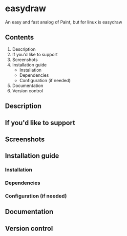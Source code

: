 # easydraw
An easy and fast analog of Paint, but for linux is easydraw

## Contents
1. Description
2. If you'd like to support
3. Screenshots
4. Installation guide
    - Installation
    - Dependencies
    - Configuration (if needed)
5. Documentation
6. Version control

## Description

## If you'd like to support

## Screenshots

## Installation guide
### Installation

### Dependencies

### Configuration (if needed)

## Documentation

## Version control